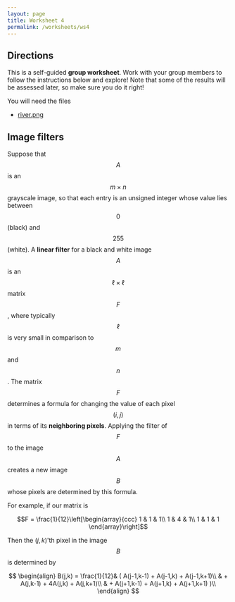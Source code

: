```yaml
---
layout: page
title: Worksheet 4
permalink: /worksheets/ws4
---
```


## Directions

This is a self-guided **group worksheet**.  Work with your group members to follow the instructions below and explore!  Note that some of the results will be assessed later, so make sure you do it right!

You will need the files

* [river.png](river.png)

## Image filters

Suppose that $$A$$ is an $$m\times n$$ grayscale image, so that each entry is an unsigned integer whose value lies between $$0$$ (black) and $$255$$ (white).
A **linear filter** for a black and white image $$A$$ is an $$\ell\times\ell$$ matrix $$F$$, where typically $$\ell$$ is very small in comparison to $$m$$ and $$n$$.
The matrix $$F$$ determines a formula for changing the value of each pixel $$(i,j)$$ in terms of its **neighboring pixels**.
Applying the filter of $$F$$ to the image $$A$$ creates a new image $$B$$ whose pixels are determined by this formula.

For example, if our matrix is

$$F = \frac{1}{12}\left[\begin{array}{ccc}
1 & 1 & 1\\
1 & 4 & 1\\
1 & 1 & 1
\end{array}\right]$$

Then the $(j,k)$'th pixel in the image $$B$$ is determined by

$$
\begin{align}
B(j,k)  = \frac{1}{12}& ( A(j-1,k-1) + A(j-1,k) + A(j-1,k+1)\\
                      & + A(j,k-1) + 4A(j,k) + A(j,k+1)\\
                      & + A(j+1,k-1) + A(j+1,k) + A(j+1,k+1) )\\
\end{align}
$$


